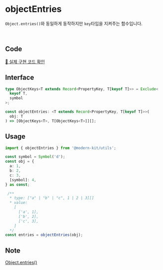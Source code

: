 # objectEntries

`Object.entries()`와 동일하게 동작하지만 `key`타입을 지켜주는 함수입니다.

<br />

## Code
[🔗 실제 구현 코드 확인](https://github.com/modern-agile-team/modern-kit/blob/main/packages/utils/src/object/objectEntries/index.ts)


## Interface
```ts title="typescript"
type ObjectKeys<T extends Record<PropertyKey, T[keyof T]>> = Exclude<
  keyof T,
  symbol
>;

const objectEntries: <T extends Record<PropertyKey, T[keyof T]>>(
  obj: T
) => [ObjectKeys<T>, T[ObjectKeys<T>]][];
```

## Usage
```ts title="typescript"
import { objectEntries } from '@modern-kit/utils';

const symbol = Symbol('d');
const obj = {
  a: 1,
  b: 2,
  c: 3,
  [symbol]: 4,
} as const;

 /**
  * type: ["a" | "b" | "c", 1 | 2 | 3][]
  * value: 
    [
      ['a', 1],
      ['b', 2],
      ['c', 3],
    ]
  */
const entries = objectEntries(obj);
```

## Note
[Object.entries()](https://developer.mozilla.org/ko/docs/Web/JavaScript/Reference/Global_Objects/Object/entries)